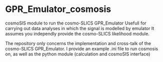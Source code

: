 # GPR_Emulator_cosmosis
cosmoSIS module to run the cosmo-SLICS GPR_Emulator 
Usefull for carrying out data analyses in which the signal is modelled by emulator
It assumes you independly provide the cosmo-SLICS likelihood module. 

The repository only concerns the implementation and cross-talk of the cosmo-SLICS GPR_Emulator.
I provide an example .ini file to run cosmosis on, as well as the python module (calculation and cosmoSIS interface)



